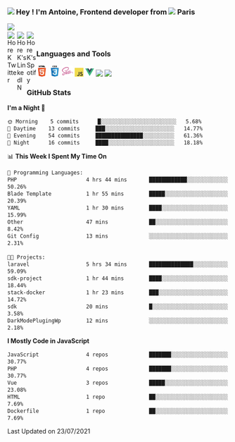 ### <img src="https://media.giphy.com/media/hvRJCLFzcasrR4ia7z/giphy.gif" height="19px"> Hey ! I'm Antoine, Frontend developer from <img src="https://user-images.githubusercontent.com/45999037/109720557-8a4eaa00-7baa-11eb-8992-25452bd80e76.png" width="18px"/> Paris

<img src="https://media.giphy.com/media/UtEM6J85KZUgJhFUNs/giphy.gif" height="150px">

<div>
  <a href="https://twitter.com/HoreK0">
    <img align="left" alt="HoreK Twitter" width="22px" src="https://raw.githubusercontent.com/peterthehan/peterthehan/master/assets/twitter.svg" />
  </a>
  <a href="https://www.linkedin.com/in/antoine-lelong-510027199">
    <img align="left" alt="HoreK's LinkedIN" width="22px" src="https://raw.githubusercontent.com/peterthehan/peterthehan/master/assets/linkedin.svg" />
  </a>
  <a href="https://open.spotify.com/user/azenoxe">
    <img align="left" alt="HoreK's Spotify" width="22px" src="https://raw.githubusercontent.com/peterthehan/peterthehan/master/assets/spotify.svg" />
  </a>
</div>

<br />

### Languages and Tools

<p>
  <img height="25" src="https://raw.githubusercontent.com/github/explore/80688e429a7d4ef2fca1e82350fe8e3517d3494d/topics/html/html.png">
  <img height="25" src="https://raw.githubusercontent.com/github/explore/80688e429a7d4ef2fca1e82350fe8e3517d3494d/topics/css/css.png">
  <img height="25" src="https://raw.githubusercontent.com/github/explore/80688e429a7d4ef2fca1e82350fe8e3517d3494d/topics/sass/sass.png">
  <img height="20" src="https://raw.githubusercontent.com/github/explore/80688e429a7d4ef2fca1e82350fe8e3517d3494d/topics/javascript/javascript.png">
  <img height="20" src="https://raw.githubusercontent.com/github/explore/80688e429a7d4ef2fca1e82350fe8e3517d3494d/topics/vue/vue.png">
  <img height="20" src="https://github.com/nuxt/nuxt.js/blob/dev/.github/nuxt.png">
  <img height="20" src="https://camo.githubusercontent.com/61e102d7c605ff91efedb9d7e47c1c4a07cef59d3e1da202fd74f4772122ca4e/68747470733a2f2f766974656a732e6465762f6c6f676f2e737667">
</p>

### GitHub Stats

<!--START_SECTION:waka-->
**I'm a Night 🦉** 

```text
🌞 Morning    5 commits      █░░░░░░░░░░░░░░░░░░░░░░░░   5.68% 
🌆 Daytime    13 commits     ███░░░░░░░░░░░░░░░░░░░░░░   14.77% 
🌃 Evening    54 commits     ███████████████░░░░░░░░░░   61.36% 
🌙 Night      16 commits     ████░░░░░░░░░░░░░░░░░░░░░   18.18%

```


📊 **This Week I Spent My Time On** 

```text
💬 Programming Languages: 
PHP                      4 hrs 44 mins       ████████████░░░░░░░░░░░░░   50.26% 
Blade Template           1 hr 55 mins        █████░░░░░░░░░░░░░░░░░░░░   20.39% 
YAML                     1 hr 30 mins        ████░░░░░░░░░░░░░░░░░░░░░   15.99% 
Other                    47 mins             ██░░░░░░░░░░░░░░░░░░░░░░░   8.42% 
Git Config               13 mins             ░░░░░░░░░░░░░░░░░░░░░░░░░   2.31%

🐱‍💻 Projects: 
laravel                  5 hrs 34 mins       ██████████████░░░░░░░░░░░   59.09% 
sdk-project              1 hr 44 mins        ████░░░░░░░░░░░░░░░░░░░░░   18.44% 
stack-docker             1 hr 23 mins        ███░░░░░░░░░░░░░░░░░░░░░░   14.72% 
sdk                      20 mins             █░░░░░░░░░░░░░░░░░░░░░░░░   3.58% 
DarkModePlugingWp        12 mins             ░░░░░░░░░░░░░░░░░░░░░░░░░   2.18%

```

**I Mostly Code in JavaScript** 

```text
JavaScript               4 repos             ███████░░░░░░░░░░░░░░░░░░   30.77% 
PHP                      4 repos             ███████░░░░░░░░░░░░░░░░░░   30.77% 
Vue                      3 repos             █████░░░░░░░░░░░░░░░░░░░░   23.08% 
HTML                     1 repo              ██░░░░░░░░░░░░░░░░░░░░░░░   7.69% 
Dockerfile               1 repo              ██░░░░░░░░░░░░░░░░░░░░░░░   7.69%

```



 Last Updated on 23/07/2021
<!--END_SECTION:waka-->
